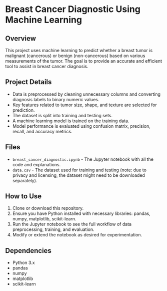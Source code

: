 # Breast Cancer Diagnostic Using Machine Learning

## Overview

This project uses machine learning to predict whether a breast tumor is malignant (cancerous) or benign (non-cancerous) based on various measurements of the tumor. The goal is to provide an accurate and efficient tool to assist in breast cancer diagnosis.

## Project Details

- Data is preprocessed by cleaning unnecessary columns and converting diagnosis labels to binary numeric values.
- Key features related to tumor size, shape, and texture are selected for prediction.
- The dataset is split into training and testing sets.
- A machine learning model is trained on the training data.
- Model performance is evaluated using confusion matrix, precision, recall, and accuracy metrics.

## Files

- `breast_cancer_diagnostic.ipynb` - The Jupyter notebook with all the code and explanations.
- `data.csv` - The dataset used for training and testing (note: due to privacy and licensing, the dataset might need to be downloaded separately).

## How to Use

1. Clone or download this repository.
2. Ensure you have Python installed with necessary libraries: pandas, numpy, matplotlib, scikit-learn.
3. Run the Jupyter notebook to see the full workflow of data preprocessing, training, and evaluation.
4. Modify or extend the notebook as desired for experimentation.

## Dependencies

- Python 3.x
- pandas
- numpy
- matplotlib
- scikit-learn
